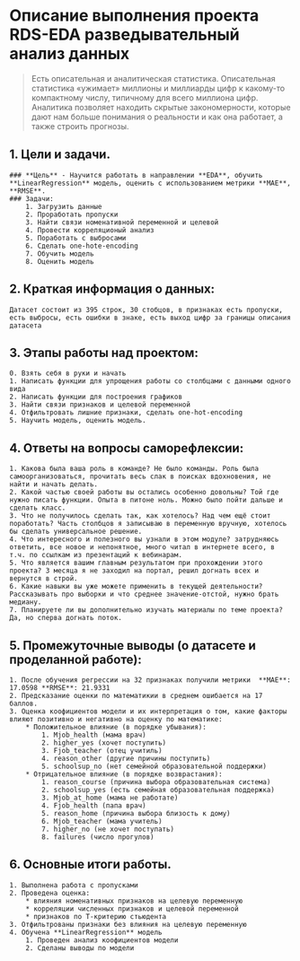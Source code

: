 # Описание выполнения проекта RDS-EDA разведывательный анализ данных
> Есть описательная и аналитическая статистика. Описательная статистика «ужимает» миллионы и миллиарды цифр к какому-то компактному числу, типичному для всего миллиона цифр. Аналитика позволяет находить скрытые закономерности, которые дают нам больше понимания о реальности и как она работает, а также строить прогнозы.
## 1. Цели и задачи.
	### **Цель** - Научится работать в направлении **EDA**, обучить **LinearRegression** модель, оценить с использованием метрики **MAE**, **RMSE**.
	### Задачи:
		1. Загрузить данные
		2. Проработать пропуски
		3. Найти связи номенативной переменной и целевой
		4. Провести корреляционый анализ
		5. Поработать с выбросами
		6. Сделать one-hote-encoding
		7. Обучить модель
		8. Оценить модель
## 2. Краткая информация о данных:
	Датасет состоит из 395 строк, 30 стобцов, в признаках есть пропуски, есть выбросы, есть ошибки в знаке, есть выход цифр за границы описания датасета

## 3. Этапы работы над проектом:
	0. Взять себя в руки и начать
	1. Написать функции для упрощения работы со столбцами с данными одного вида
	2. Написать функции для построения графиков
	3. Найти связи признаков и целевой переменной
	4. Отфильтровать лишние признаки, сделать one-hot-encoding
	5. Научить модель, оценить модель.

## 4. Ответы на вопросы саморефлексии:
	1. Какова была ваша роль в команде? Не было команды. Роль была самоорганизоваться, прочитать весь слак в поисках вдохновения, не найти и начать делать.
	2. Какой частью своей работы вы остались особенно довольны? Той где нужно писать функции. Опыта в питоне ноль. Можно было пойти дальше и сделать класс.
	3. Что не получилось сделать так, как хотелось? Над чем ещё стоит поработать? Часть столбцов я записываю в переменную вручную, хотелось бы сделать универсальное решение.
	4. Что интересного и полезного вы узнали в этом модуле? затрудняюсь ответить, все новое и непонятное, много читал в интернете всего, в т.ч. по ссылкам из презентаций к вебинарам.
	5. Что является вашим главным результатом при прохождении этого проекта? 3 месяца я не заходил на портал, решил догнать всех и вернутся в строй.
	6. Какие навыки вы уже можете применить в текущей деятельности? Рассказывать про выборки и что среднее значение-отстой, нужно брать медиану.
	7. Планируете ли вы дополнительно изучать материалы по теме проекта? Да, но сперва догнать поток.

## 5. Промежуточные выводы (о датасете и проделанной работе):
    1. После обучения регрессии на 32 признаках получили метрики  **MAE**: 17.0598 **RMSE**: 21.9331
    2. Предсказание оценки по математикии в среднем ошибается на 17 баллов.
    3. Оценка коофициентов модели и их интерпретация о том, какие факторы влияют позитивно и негативно на оценку по математике:
        * Положительное влияние (в порядке убывания):
            1. Mjob_health (мама врач)
            2. higher_yes (хочет поступить)
            3. Fjob_teacher (отец учитиль)
            4. reason_other (другие причины поступить)
            5. schoolsup_no (нет семейной образовательной поддержки)
        * Отрицательное влияние (в порядке возврастания):
            1. reason_course (причина выбора образовательная система)
            2. schoolsup_yes (есть семейная образовательная поддержка)
            3. Mjob_at_home (мама не работате)
            4. Fjob_health (папа врач)
            5. reason_home (причина выбора близость к дому)
            6. Mjob_teacher (мама учитель)
            7. higher_no (не хочет поступать)
            8. failures (число прогулов)

## 6. Основные итоги работы.
    1. Выполнена работа с пропусками
    2. Проведена оценка:
        * влияния номенативных признаков на целевую переменную
        * корреляции численных признаков и целевой переменной
        * признаков по T-критерию стьюдента
    3. Отфильтрованы признаки без влияния на целевую переменную
    4. Обучена **LinearRegression** модель
        1. Проведен анализ коофициентов модели
        2. Сделаны выводы по модели



